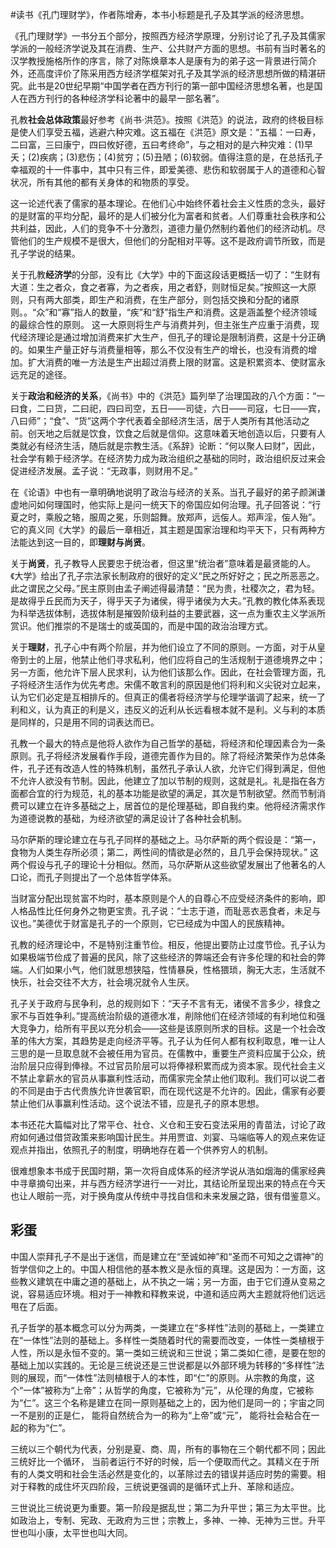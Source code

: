\#读书《孔门理财学》，作者陈增寿，本书小标题是孔子及其学派的经济思想。

《孔门理财学》一书分五个部分，按照西方经济学原理，分别讨论了孔子及其儒家学派的一般经济学说及其在消费、生产、公共财产方面的思想。书前有当时著名的汉学教授施格所作的序言，除了对陈焕章本人是康有为的弟子这一背景进行简介外，还高度评价了陈采用西方经济学框架对孔子及其学派的经济思想所做的精湛研究。此书是20世纪早期“中国学者在西方刊行的第一部中国经济思想名著，也是国人在西方刊行的各种经济学科论著中的最早一部名著”。

孔教**社会总体政策**最好参考《尚书·洪范》。按照《洪范》的说法，政府的终极目标是使人们享受五福，逃避六种灾难。这五福在《洪范》原文是：“五福：一曰寿，二曰富，三曰康宁，四曰攸好德，五曰考终命”，与之相对的是六种灾难：(1)早夭；(2)疾病；(3)悲伤；(4)贫穷；(5)丑陋；(6)软弱。值得注意的是，在总括孔子幸福观的十一件事中，其中只有三件，即爱美德、悲伤和软弱属于人的道德和心智状况，所有其他的都有关身体的和物质的享受。

这一论述代表了儒家的基本理论。在他们心中始终怀着社会主义性质的念头，最好的是财富的平均分配，最坏的是人们被分化为富者和贫者。人们尊重社会秩序和公共利益，因此，人们的竞争不十分激烈，道德力量仍然制约着他们的经济动机。尽管他们的生产规模不是很大，但他们的分配相对平等。这不是政府调节所致，而是孔子学说的结果。

关于孔教**经济学**的分部，没有比《大学》中的下面这段话更概括一切了：“生财有大道：生之者众，食之者寡，为之者疾，用之者舒，则财恒足矣。”按照这一大原则，只有两大部类，即生产和消费，在生产部分，则包括交换和分配的诸原则。。“众”和“寡”指人的数量，“疾”和“舒”指生产和消费。这是涵盖整个经济领域的最综合性的原则。 这一大原则将生产与消费并列，但主张生产应重于消费，现代经济理论是通过增加消费来扩大生产，但孔子的理论是限制消费，这是十分正确的。如果生产量正好与消费量相等，那么不仅没有生产的增长，也没有消费的增加。扩大消费的唯一方法是生产出超过消费上限的财富。这是积累资本、使财富永远充足的途径。

关于**政治和经济的关系**，《尚书》中的《洪范》篇列举了治理国政的八个方面：“一曰食，二曰货，二曰祀，四曰司空，五日——司徒，六日——司寇，七日——宾，八曰师”；“食”、“货”这两个字代表着全部经济生活，居于人类所有其他活动之前。创天地之后就是饮食，饮食之后就是信仰。这意味着天地创造以后，只要有人类就必有经济生活，随后就是宗教生活。《系辞》论断：“何以聚人曰财”，因此，社会学有赖于经济学。在经济势力成为政治组织之基础的同时，政治组织反过来会促进经济发展。孟子说：“无政事，则财用不足。”

在《论语》中也有一章明确地说明了政治与经济的关系。当孔子最好的弟子颜渊谦虚地问如何理国时，他实际上是问一统天下的帝国应如何治理。孔子回答说：“行夏之时，乘殷之辂，服周之冕，乐则韶舞。放郑声，远侫人。郑声淫，侫人殆”。它的真义同《大学》的最后一章相近，其主题是国家治理和均平天下，只有两种方法能达到这一目的，即**理财与尚贤**。

关于**尚贤**，孔子教导人民要忠于统治者，但这里“统治者”意味着是最贤能的人。《大学》给出了孔子宗法家长制政府的很好的定义“民之所好好之；民之所恶恶之。此之谓民之父母。”民主原则由孟子阐述得最清楚：“民为贵，社稷次之，君为轻。是故得乎丘民而为天子，得乎天子为诸侯，得乎诸侯为大夫。”孔教的教化体系表现为科举选拔体制，选拔体制是摧毁阶级利益的主要武器，这一点为重农主义学派所赏识。他们推崇的不是瑞士的或英国的，而是中国的政治治理方式。

关于**理财**，孔子心中有两个阶层，并为他们设立了不同的原则。一方面，对于从皇帝到士的上层，他禁止他们寻求私利，他们应将自己的生活规制于道德境界之中；另一方面，他允许下层人民求利，认为他们该那么作。因此，在社会管理方面，孔子将经济生活作为优先考虑。宋儒不敢言利的原因是他们将利和义尖锐对立起来，认为它们必定是互相排斥的。但真正的儒者将经济学与伦理学谐调了起来，统一了利和义，认为真正的利是义，违反义的近利从长远看根本就不是利。义与利的本质是同样的，只是用不同的词表达而已。

孔教一个最大的特点是他将人欲作为自己哲学的基础，将经济和伦理因素合为一条原则。孔子将经济发展看作手段，道德完善作为目的。除了将经济繁荣作为总体条件，孔子还有改造人性的特殊机制，虽然孔子承认人欲，允许它们得到满足，但他不允许人欲没有节制。因此，他建立了加以节制的规则，这就是礼。礼是指在各方面都合宜的行为规范，礼的基本功能是欲望的满足，其次是节制欲望。然而节制消费可以建立在许多基础之上，居首位的是伦理基础，即自我约束。他将经济需求作为道德说教的基础，为经济欲望的满足设计了各种社会机制。

马尔萨斯的理论建立在与孔子同样的基础之上。马尔萨斯的两个假设是：“第一，食物为人类生存所必须；第二，两性间的情欲是必然的，且几乎会保持现状。” 这两个假设与孔子的理论十分相似。然而，马尔萨斯从这些欲望发展出了他著名的人口论，而孔子则提出了一个总体哲学体系。

当财富分配出现贫富不均时，基本原则是个人的自尊心不应受经济条件的影响，即人格品性比任何身外之物更宝贵。孔子说：“士志于道，而耻恶衣恶食者，未足与议也。”美德优于财富是孔子的一个原则，它已经成为中国人的民族精神。

孔教的经济理论中，不是特别注重节俭。相反，他提出要防止过度节俭。孔子认为如果极端节俭成了普遍的民风，除了这些经济的弊端还会有许多伦理的和社会的弊端。人们如果小气，他们就思想狭隘，性情暴戾，性格猥琐，胸无大志，生活就不快乐，社会交往不大方，社会境况就令人生厌。

孔子关于政府与民争利，总的规则如下：“天子不言有无，诸侯不言多少，禄食之家不与百姓争利。”提高统治阶级的道德水准，削除他们在经济领域的有利地位和强大竞争力，给所有平民以充分机会——这些是该原则所求的目标。这是一个社会改革的伟大方案，其趋势是走向经济平等。孔子认为任何人都有权利取息，唯一让人三思的是一旦取息就不会被任用为官员。在儒教中，重要生产资料应属于公众，统治阶层只应得到俸禄。不过官员阶层可以将俸禄积累而成为资本家。现代社会主义不禁止拿薪水的官员从事赢利性活动，而儒家完全禁止他们取利。我们可以说二者的不同是由于古代贵族允许世袭官职，而在现代这是不允许的。因此，儒家有必要禁止他们从事赢利性活动。这个说法不错，应是孔子的原本思想。

本书还花大篇幅对比了常平仓、社仓、义仓和王安石变法采用的青苗法，讨论了政府如何通过借贷政策来影响国计民生。并用贾谊、刘宴、马端临等人的观点来佐证观点并指出，依照孔子的制度，明确地存在着一个供养穷人的机制。

很难想象本书成于民国时期，第一次将自成体系的经济学说从浩如烟海的儒家经典中寻章摘句出来，并与西方经济学进行一一对比，其结论所呈现出来的特点在今天也让人眼前一亮，对于换角度从传统中寻找自信和未来发展之路，很有借鉴意义。

## 彩蛋 ##
中国人崇拜孔子不是出于迷信，而是建立在“至诚如神”和“圣而不可知之之谓神”的哲学信仰之上的。中国人相信他的基本教义是永恒的真理。这是因为：一方面，这些教义建筑在中庸之道的基础上，从不执之一端；另一方面，由于它们遵从变易之说，容易适应环境。相对于一神教和释教来说，中道和适应两大主题就将他们远远甩在了后面。

孔子哲学的基本概念可以分为两类，一类建立在“多样性”法则的基础上，一类建立在“一体性”法则的基础上。多样性一类随着时代的需要而改变，一体性一类植根于人性，所以是永恒不变的。第一类如三统说和三世说；第二类如仁德，是要在恕的基础上加以实践的。无论是三统说还是三世说都是以外部环境为转移的“多样性”法则的展现，而“一体性”法则植根于人的本性，即“仁”的原则。从宗教的角度，这个“一体”被称为“上帝”；从哲学的角度，它被称为“元”，从伦理的角度，它被称为“仁”。这三个名称是建立在同一原则基础之上的，因为他们是同一的；宇宙之同一不是别的正是仁， 能将自然统合为一的称为“上帝”或“元”， 能将社会粘合在一起的称为“仁”。 

三统以三个朝代为代表，分别是夏、商、周，所有的事物在三个朝代都不同；因此三统好比一个循环， 当前者运行不好的时候，后一个便取而代之。其精义在于所有的人类文明和社会生活必然是变化的，以革除过去的错误并适应时势的需要。相对于释教的成住坏灭四阶段，三统说更强调的是循环式上升、革除和适应。

三世说比三统说更为重要。第一阶段是据乱世；第二为升平世；第三为太平世。比如政治上，专制、宪政、无政府为三世；宗教上，多神、一神、无神为三世。升平世也叫小康，太平世也叫大同。
